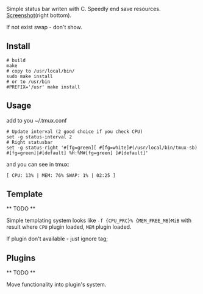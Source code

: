 Simple status bar writen with C. Speedly end save resources. [Screenshot](http://ompldr.org/vaDk3dw/fb.png)(right bottom).

If not exist swap - don't show.


Install
-------

	# build
	make
	# copy to /usr/local/bin/
	sudo make install
	# or to /usr/bin
	#PREFIX='/usr' make install


Usage
-----

add to you ~/.tmux.conf

	# Update interval (2 good choice if you check CPU)
	set -g status-interval 2
	# Right statusbar
	set -g status-right '#[fg=green][ #[fg=white]#(/usr/local/bin/tmux-sb) #[fg=green]|#[default] %H:%M#[fg=green] ]#[default]'

and you can see in tmux:

	[ CPU: 13% | MEM: 76% SWAP: 1% | 02:25 ]


Template
--------

** TODO **

Simple templating system looks like `-f {CPU_PRC}% {MEM_FREE_MB}MiB` with result
where `CPU` plugin loaded, `MEM` plugin loaded.

If plugin don't available - just ignore tag;


Plugins
-------

** TODO **

Move functionality into plugin's system.
